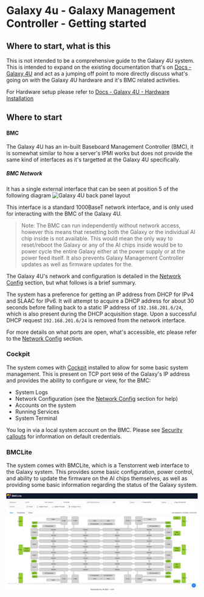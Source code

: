 # Galaxy 4u - Galaxy Management Controller - Getting started

## Where to start, what is this
This is not intended to be a comprehensive guide to the Galaxy 4U system.  This is intended to expand on the existing documentation that's on [Docs - Galaxy 4U](https://docs.tenstorrent.com/tenstorrent/workstation-and-server-systems/galaxy-4u-server) and act as a jumping off point to more directly discuss what's going on with the Galaxy 4U hardware and it's BMC related activities.

For Hardware setup please refer to [Docs - Galaxy 4U - Hardware Installation](https://docs.tenstorrent.com/tenstorrent/workstation-and-server-systems/galaxy-4u-server/hardware-installation)

## Where to start

#### BMC
The Galaxy 4U has an in-built Baseboard Management Controller (BMC), it is somewhat similar to how a server's IPMI works but does not provide the same kind of interfaces as it's targetted at the Galaxy 4U specifically.

##### BMC Network
It has a single external interface that can be seen at position 5 of the following diagram
![Galaxy 4U back panel layout](https://2261852768-files.gitbook.io/~/files/v0/b/gitbook-x-prod.appspot.com/o/spaces%2FYH0NkcMJgtVy0Po3TGtY%2Fuploads%2FIp4NwrmYutY4t4Bfeq8U%2FIO_Diagram_Back.png?alt=media&token=325055f1-6ef6-4a60-9d74-7d8718609655)

This interface is a standard 1000BaseT network interface, and is only used for interacting with the BMC of the Galaxy 4U.

>Note: The BMC can run independently without network access, however this means that resetting both the Galaxy or the individual AI chip inside is not available.  This would mean the only way to reset/reboot the Galaxy or any of the AI chips inside would be to power cycle the entire Galaxy either at the power supply or at the power feed itself.  It also prevents Galaxy Management Controller updates as well as firmware updates for the.

The Galaxy 4U's network and configuration is detailed in the [Network Config](networkconfig.md) section, but what follows is a brief summary.

The system has a preference for getting an IP address from DHCP for IPv4 and SLAAC for IPv6.  It will attempt to acquire a DHCP address for about 30 seconds before falling back to a static IP address of `192.168.201.6/24`, which is also present during the DHCP acquisition stage.  Upon a successful DHCP request `192.168.201.6/24` is removed from the network interface.

For more details on what ports are open, what's accessible, etc please refer to the [Network Config](networkconfig.md) section.

### Cockpit
The system comes with [Cockpit](https://cockpit-project.org/) installed to allow for some basic system management.  This is present on TCP port `9090` of the Galaxy's IP address and provides the ability to configure or view, for the BMC:
- System Logs
- Network Configuration (see the [Network Config](networkconfig.md) section for help)
- Accounts on the system
- Running Services
- System Terminal

You log in via a local system account on the BMC.  Please see [Security callouts](security-callouts.md) for information on default credentials.

### BMCLite
The system comes with BMCLite, which is a Tenstorrent web interface to the Galaxy system.  This provides some basic configuration, power control, and ability to update the firmware on the AI chips themselves, as well as providing some basic information regarding the status of the Galaxy system.

![BMCLite - Status Page](images/bmclite-status.png)